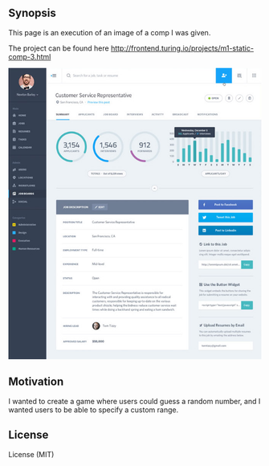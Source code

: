 ## Synopsis

This page is an execution of an image of a comp I was given.  

The project can be found here http://frontend.turing.io/projects/m1-static-comp-3.html

![](/images/comp-3-image.jpg)

## Motivation

I wanted to create a game where users could guess a random number, and I wanted users to be able to specify a custom range.

## License

License (MIT)
